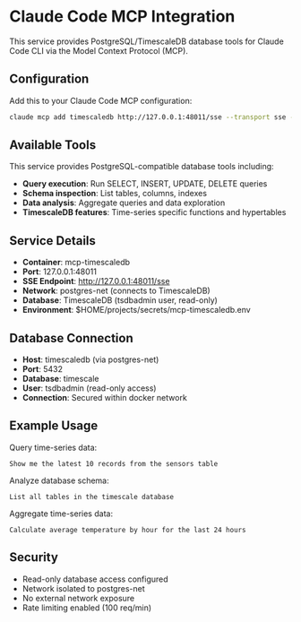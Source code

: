 # Claude Code MCP Integration

This service provides PostgreSQL/TimescaleDB database tools for Claude Code CLI via the Model Context Protocol (MCP).

## Configuration

Add this to your Claude Code MCP configuration:

```bash
claude mcp add timescaledb http://127.0.0.1:48011/sse --transport sse --scope user
```

## Available Tools

This service provides PostgreSQL-compatible database tools including:
- **Query execution**: Run SELECT, INSERT, UPDATE, DELETE queries
- **Schema inspection**: List tables, columns, indexes
- **Data analysis**: Aggregate queries and data exploration
- **TimescaleDB features**: Time-series specific functions and hypertables

## Service Details

- **Container**: mcp-timescaledb
- **Port**: 127.0.0.1:48011
- **SSE Endpoint**: http://127.0.0.1:48011/sse
- **Network**: postgres-net (connects to TimescaleDB)
- **Database**: TimescaleDB (tsdbadmin user, read-only)
- **Environment**: $HOME/projects/secrets/mcp-timescaledb.env

## Database Connection

- **Host**: timescaledb (via postgres-net)
- **Port**: 5432
- **Database**: timescale
- **User**: tsdbadmin (read-only access)
- **Connection**: Secured within docker network

## Example Usage

Query time-series data:
```
Show me the latest 10 records from the sensors table
```

Analyze database schema:
```
List all tables in the timescale database
```

Aggregate time-series data:
```
Calculate average temperature by hour for the last 24 hours
```

## Security

- Read-only database access configured
- Network isolated to postgres-net
- No external network exposure
- Rate limiting enabled (100 req/min)